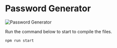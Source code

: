 # Password Generator

![Password Generator](https://res.cloudinary.com/coffmanjrp-dev/image/upload/v1643500335/coffmanjrp.io/Fire_Shot_Capture_070_React_Password_Generator_localhost_99d4106175.png)

Run the command below to start to compile the files.

```
npm run start
```
